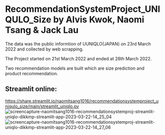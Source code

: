 # RecommendationSystemProject_UNIQULO_Size by Alvis Kwok, Naomi Tsang & Jack Lau

The data was the public informtion of UUNIQLO(JAPAN) on 23rd March 2022 and collected by web scrapping.

The Project started on 21st March 2022 and ended at 28th March 2022.

Two recommendation models are built which are size prediction and product recommendation.

## Streamlit online:
https://share.streamlit.io/naomitsang1016/recommendationsystemproject_uniqulo_size/main/streamlit_uniqlo.py
![screencapture-naomitsang1016-recommendationsystemproj-streamlit-uniqlo-dikkmp-streamlit-app-2023-03-22-14_25_04](https://user-images.githubusercontent.com/97008731/226819824-9d57b363-6473-4bce-941d-4ae0f948ea8d.png)
![screencapture-naomitsang1016-recommendationsystemproj-streamlit-uniqlo-dikkmp-streamlit-app-2023-03-22-14_27_06](https://user-images.githubusercontent.com/97008731/226819830-e121e7a9-9e41-44f5-8539-df8a5dbbf927.png)
